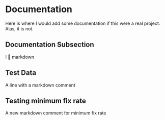 # Documentation

Here is where I would add some documentation if this were a real project. Alas, it is not.

## Documentation Subsection

I :purple_heart: markdown


## Test Data

A line with a markdown comment

## Testing minimum fix rate

A new markdown comment for minimum fix rate